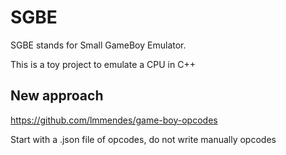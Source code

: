 # SGBE

SGBE stands for Small GameBoy Emulator.

This is a toy project to emulate a CPU in C++

## New approach

https://github.com/lmmendes/game-boy-opcodes

Start with a .json file of opcodes, do not write manually opcodes
